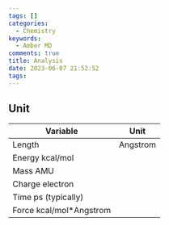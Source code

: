 ```yaml
---
tags: []
categories:
  - Chemistry
keywords:
  - Amber MD
comments: true
title: Analysis
date: 2023-06-07 21:52:52
tags:
---
```



## Unit


|Variable | Unit |
|----|----|
|Length| Angstrom|
|Energy kcal/mol|
|Mass AMU|
Charge electron|
Time ps (typically)|
Force kcal/mol*Angstrom|


